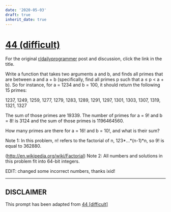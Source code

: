 ```yaml
---
date: '2020-05-03'
draft: true
inherit_date: true
---
```


# [44 (difficult)](https://www.reddit.com/r/dailyprogrammer/comments/srp5q/4252012_challenge_44_difficult/)

For the original [r/dailyprogrammer](https://www.reddit.com/r/dailyprogrammer/) post and discussion, click the link in the title.

Write a function that takes two arguments a and b, and finds all primes that are between a and a + b (specifically, find all primes p such that a ≤ p < a + b). So for instance, for a = 1234 and b = 100, it should return the following 15 primes:

1237, 1249, 1259, 1277, 1279, 1283, 1289, 1291, 1297, 1301, 1303, 1307, 1319, 1321, 1327

The sum of those primes are 19339. The number of primes for a = 9! and b = 8! is 3124 and the sum of those primes is 1196464560.

How many primes are there for a = 16! and b = 10!, and what is their sum?

Note 1: In this problem, n! refers to the factorial of n, 1*2*3*...*(n-1)*n, so 9! is equal to 362880. 

(http://en.wikipedia.org/wiki/Factorial)
Note 2: All numbers and solutions in this problem fit into 64-bit integers.

EDIT: changed some incorrect numbers, thanks ixid!


----
## **DISCLAIMER**
This prompt has been adapted from [44 [difficult]](https://www.reddit.com/r/dailyprogrammer/comments/srp5q/4252012_challenge_44_difficult/
)
